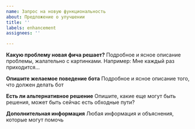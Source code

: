 ```yaml
---
name: Запрос на новую функциональность
about: Предложение о улучшении
title: ''
labels: enhancement
assignees: ''

---
```


**Какую проблему новая фича решает?**
Подробное и ясное описание проблемы, жалательно с картинками. Например: Мне каждый раз приходится... 

**Опишите желаемое поведение бота**
Подробное и ясное описание того, что должен делать бот

**Есть ли альтернативное решение**
Опишите, какие еще могут быть решения, может быть сейчас есть обходные пути?

**Дополнительная информация**
Любая информация и объяснения, которые могут помочь

